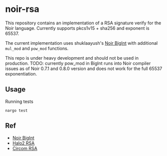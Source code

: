 # noir-rsa

This repository contains an implementation of a RSA signature verify for the Noir language. Currently supports pkcs1v15 + sha256 and exponent is 65537.

The current implementation uses shuklaayush's [Noir BigInt](https://github.com/richardliang/noir-bigint) with additional `mul_mod` and `pow_mod` functions.

This repo is under heavy development and should not be used in production. TODO: currently pow_mod in BigInt runs into Noir compiler issues as of Noir 0.7.1 and 0.8.0 version and does not work for the full 65537 exponentiation.

## Usage
Running tests
```
nargo test
```

## Ref
- [Noir BigInt](https://github.com/richardliang/noir-bigint)
- [Halo2 RSA](https://github.com/zkemail/halo2-rsa) 
- [Circom RSA](https://github.com/zkp-application/circom-rsa-verify) 